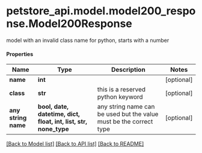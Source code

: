 # petstore_api.model.model200_response.Model200Response

model with an invalid class name for python, starts with a number

#### Properties
Name | Type | Description | Notes
------------ | ------------- | ------------- | -------------
**name** | **int** |  | [optional] 
**class** | **str** | this is a reserved python keyword | [optional] 
**any string name** | **bool, date, datetime, dict, float, int, list, str, none_type** | any string name can be used but the value must be the correct type | [optional]

[[Back to Model list]](../../README.md#documentation-for-models) [[Back to API list]](../../README.md#documentation-for-api-endpoints) [[Back to README]](../../README.md)

